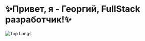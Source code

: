 # ✨Привет, я - Георгий, FullStack разработчик!✨
<div>

![Top Langs](https://github-readme-stats.vercel.app/api/top-langs/?username=Georgiy1437&layout=compact)
<!--
**Georgiy1437/Georgiy1437** is a ✨ _special_ ✨ repository because its `README.md` (this file) appears on your GitHub profile.

Here are some ideas to get you started:

- 🔭 I’m currently working on ...
- 🌱 I’m currently learning ...
- 👯 I’m looking to collaborate on ...
- 🤔 I’m looking for help with ...
- 💬 Ask me about ...
- 📫 How to reach me: ...
- 😄 Pronouns: ...
- ⚡ Fun fact: ...
-->
